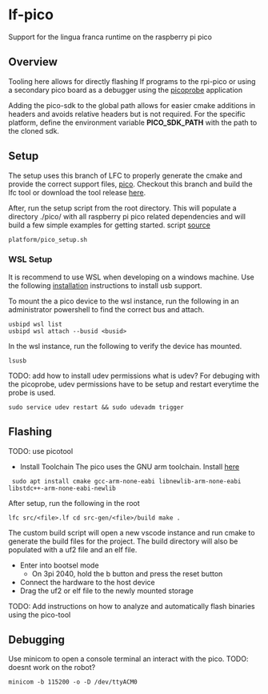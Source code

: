 # lf-pico
Support for the lingua franca runtime on the raspberry pi pico

## Overview
Tooling here allows for directly flashing lf programs to the
rpi-pico or using a secondary pico board as a 
debugger using the [picoprobe](https://github.com/raspberrypi/picoprobe) application

Adding the pico-sdk to the global path allows for easier cmake additions in headers and avoids
relative headers but is not required. For the specific platform, define the environment variable **PICO_SDK_PATH** with the path to the cloned sdk.

## Setup
The setup uses this branch of LFC to properly generate the cmake and
provide the correct support files, 
[pico](https://github.com/lf-lang/lingua-franca/tree/pico). 
Checkout this branch and build the lfc tool or download
the tool release [here]().

After, run the setup script from the root directory.
This will populate a directory ./pico/ with all raspberry pi pico
related dependencies and will build a few simple examples 
for getting started. script [source](https://github.com/michaelstoops/pico-setup/tree/master) 
```
platform/pico_setup.sh
```

### WSL Setup
It is recommend to use WSL when developing on a windows machine.
Use the following [installation](https://learn.microsoft.com/en-us/windows/wsl/connect-usb) instructions to install usb support.

To mount the a pico device to the wsl instance, run the following in
an administrator powershell to find the correct bus and attach.

```
usbipd wsl list
usbipd wsl attach --busid <busid>
```

In the wsl instance, run the following to verify the device has mounted.

```
lsusb
```

TODO: add how to install udev permissions what is udev?
For debuging with the picoprobe, udev permissions have to 
be setup and restart everytime the probe is used.

```
sudo service udev restart && sudo udevadm trigger
```

## Flashing
TODO: use picotool
- Install Toolchain
The pico uses the GNU arm toolchain. 
Install [here](https://developer.arm.com/downloads/-/arm-gnu-toolchain-downloads)

`` 
sudo apt install cmake gcc-arm-none-eabi libnewlib-arm-none-eabi libstdc++-arm-none-eabi-newlib
``

After setup, run the following in the root 

``
lfc src/<file>.lf
cd src-gen/<file>/build
make .
``

The custom build script will open a new vscode instance and run cmake to 
generate the build files for the project. The build directory will also be populated with a uf2 file
and an elf file. 
- Enter into bootsel mode
    - On 3pi 2040, hold the b button and press the reset button
- Connect the hardware to the host device
- Drag the uf2 or elf file to the newly mounted storage

TODO: Add instructions on how to analyze and automatically flash binaries using the pico-tool

## Debugging
Use minicom to open a console terminal an interact with the pico.
TODO: doesnt work on the robot?
```
minicom -b 115200 -o -D /dev/ttyACM0
```